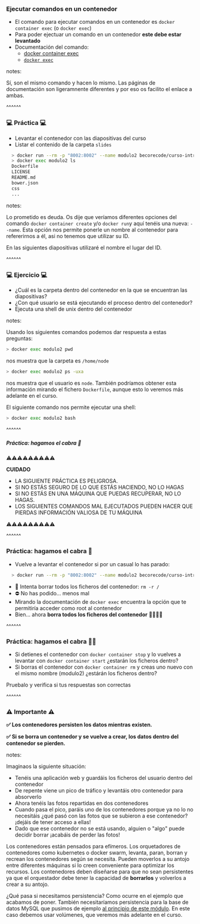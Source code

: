 ### Ejecutar comandos en un contenedor

* El comando para ejecutar comandos en un contenedor es `docker container exec` (o `docker exec`)
* Para poder ejectuar un comando en un contenedor **este debe estar levantado**
* Documentación del comando:
  * [docker container exec](https://docs.docker.com/engine/reference/commandline/container_exec/)
  * [`docker exec`](https://docs.docker.com/engine/reference/commandline/exec/)

notes:

Sí, son el mismo comando y hacen lo mismo. Las páginas de documentación son ligeramnente diferentes y por eso os facilito
el enlace a ambas.

^^^^^^

### 💻 Práctica 💻

* Levantar el contenedor con las diapositivas del curso
* Listar el contenido de la carpeta `slides`

```bash
  > docker run --rm -p "8002:8002" --name modulo2 becorecode/curso-intro-docker-modulo-2
  > docker exec modulo2 ls
  Dockerfile
  LICENSE
  README.md
  bower.json
  css
  ...
```

notes:

Lo prometido es deuda. Os dije que veríamos diferentes opciones del comando `docker container create` y/o `docker run`y aquí tenéis una nueva:
`--name`. Esta opción nos permite ponerle un nombre al contenedor para refererirnos a él, asi no tenemos que utilizar su ID.

En las siguientes diapositivas utilizaré el nombre el lugar del ID.

^^^^^^

### 💻 Ejercicio 💻

* ¿Cuál es la carpeta dentro del contenedor en la que se encuentran las diapositivas?
* ¿Con qué usuario se está ejecutando el proceso dentro del contenedor?
* Ejecuta una shell de unix dentro del contenedor

notes:

Usando los siguientes comandos podemos dar respuesta a estas preguntas:

```bash
> docker exec modulo2 pwd
```
 nos muestra que la carpeta es `/home/node`

```bash
> docker exec modulo2 ps -uxa
```
nos muestra que el usuario es `node`. También podríamos obtener esta información mirando el fichero `Dockerfile`, aunque esto lo veremos más adelante en el curso.

El siguiente comando nos permite ejecutar una shell:
```bash
> docker exec modulo2 bash
```

^^^^^^

##### Práctica: hagamos el cabra 🐐

⚠️⚠️⚠️⚠️⚠️⚠️⚠️⚠️⚠️

**CUIDADO** 

* LA SIGUIENTE PRÁCTICA ES PELIGROSA.
* SI NO ESTÁS SEGURO DE LO QUE ESTÁS HACIENDO, NO LO HAGAS
* SI NO ESTÁS EN UNA MÁQUINA QUE PUEDAS RECUPERAR, NO LO HAGAS.
* LOS SIGUIENTES COMANDOS MAL EJECUTADOS PUEDEN HACER QUE PIERDAS INFORMACIÓN 
  VALIOSA DE TU MÁQUINA

⚠️⚠️⚠️⚠️⚠️⚠️⚠️⚠️⚠️

^^^^^^

### Práctica: hagamos el cabra 🐐

* Vuelve a levantar el contenedor si por un casual lo has parado:

```bash
  > docker run --rm -p "8002:8002" --name modulo2 becorecode/curso-intro-docker-modulo-2
```

* 🤯 Intenta borrar todos los ficheros del contenedor: `rm -r /`
* ⛔ No has podido... menos mal 
* Mirando la documentación de `docker exec` encuentra la opción que te permitiría acceder como root al contenedor
* Bien... ahora **borra todos los ficheros del contenedor** 🤯🤯🤯🤯

^^^^^^

### Práctica: hagamos el cabra 🐐🐐
* Si detienes el contenedor con `docker container stop` y lo vuelves a levantar con `docker container start` ¿estarán los ficheros dentro?
* Si borras el contenedor con `docker container rm` y creas uno nuevo con el mismo nombre (modulo2) ¿estárán los ficheros dentro?

Pruebalo y verifica si tus respuestas son correctas

^^^^^^

### ⚠️ Importante ⚠️

**✅ Los contenedores persisten los datos mientras existen.**

**✅ Si se borra un contenedor y se vuelve a crear, los datos dentro del contenedor se pierden.**

notes:

Imaginaos la siguiente situación:
* Tenéis una aplicación web y guardáis los ficheros del usuario dentro del contenedor
* De repente viene un pico de tráfico y levantáis otro contenedor para absorverlo
* Ahora tenéis las fotos repartidas en dos contenedores
* Cuando pasa el pico, paráis uno de los contenedores porque ya no lo no necesitáis ¿qué pasó con las fotos que se subieron a ese contenedor? 
  ¡dejáis de tener acceso a ellas!
* Dado que ese contenedor no se está usando, alguien o "algo" puede decidir borrar ¡acabáis de perder las fotos!

Los contenedores están pensados para efímeros. Los orquetadores de contenedores como
kubernetes o docker swarm, levanta, paran, borran y recrean los contenedores según se necesita. Pueden moverlos a su antojo entre diferentes máquinas si lo creen conveniente para optimizar los recursos. Los contenedores deben diseñarse para que no sean persistentes ya que el orquestador debe tener la capacidad de **borrarlos** y volverlos a crear a su antojo.

¿Qué pasa si necesitamos persistencia? Como ocurre en el ejemplo que acabamos de poner. También necesitaríamos persistencia para la base de datos MySQL que pusimos de ejemplo [al principio de este módulo](#/what-is-a-container).
En este caso debemos usar volúmenes, que veremos más adelante en el curso.
